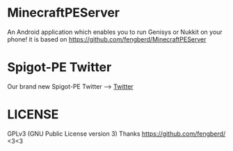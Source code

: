 # MinecraftPEServer
An Android application which enables you to run Genisys or Nukkit on your phone!
it is based on https://github.com/fengberd/MinecraftPEServer

# Spigot-PE Twitter
Our brand new Spigot-PE Twitter
--> [Twitter](https://mobile.twitter.com/Spigot_PE)

# LICENSE
GPLv3 (GNU Public License version 3)
Thanks https://github.com/fengberd/ <3<3
